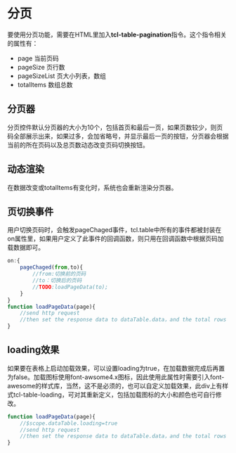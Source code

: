 # 分页
要使用分页功能，需要在HTML里加入**tcl-table-pagination**指令。这个指令相关的属性有：
* page 当前页码
* pageSize 页行数
* pageSizeList 页大小列表，数组
* totalItems 数组总数

## 分页器
分页控件默认分页器的大小为10个，包括首页和最后一页，如果页数较少，则页码全部展示出来，如果过多，会加省略号，并显示最后一页的按钮，分页器会根据当前的所在页码以及总页数动态改变页码切换按钮。

## 动态渲染
在数据改变或totalItems有变化时，系统也会重新渲染分页器。

## 页切换事件
用户切换页码时，会触发pageChaged事件，tcl.table中所有的事件都被封装在on属性里，如果用户定义了此事件的回调函数，则只用在回调函数中根据页码加载数据即可。
```js
on:{
	pageChaged(from,to){
		//from:切换前的页码
		//to：切换后的页码
		//TODO:loadPageData(to);
	}
}
function loadPageData(page){
	//send http request
	//then set the response data to dataTable.data，and the total rows to dataTable.totalItems
}
```
## loading效果
如果要在表格上启动加载效果，可以设置loading为true，在加载数据完成后再置为false。加载图标使用font-awsome4.x图标，因此使用此属性时需要引入font-awesome的样式库，当然，这不是必须的，也可以自定义加载效果，此div上有样式tcl-table-loading，可对其重新定义，包括加载图标的大小和颜色也可自行修改。
```js
function loadPageData(page){
	//$scope.dataTable.loading=true
	//send http request
	//then set the response data to dataTable.data，and the total rows to dataTable.totalItems; set the loading to false;
}
```